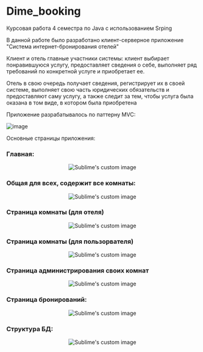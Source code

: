 # Dime_booking
Курсовая работа 4 семестра по Java c использованием Srping

В данной работе было разработано клиент-серверное приложение "Система интернет-бронирования отелей"

Клиент и отель главные участники системы: клиент выбирает понравившуюся услугу, 
предоставляет сведения о себе, выполняет ряд требований по конкретной услуге и приобретает ее. 

Отель в свою очередь получает сведения, регистрирует их в своей системе, 
выполняет свою часть юридических обязательств и предоставляют саму услугу, а также следит за тем, 
чтобы услуга была оказана в том виде, в котором была приобретена


Приложение разрабатывалось по паттерну MVC:

![image](https://user-images.githubusercontent.com/61008340/173174050-cb807c35-e496-4320-9be7-769e3575e0bf.png)

Основные страницы приложения:

### Главная:
<!-- ![image](https://user-images.githubusercontent.com/61008340/173174077-60000c80-f18b-419d-bfa2-165ca3a55225.png) -->
<p align="center">
  <img src="https://user-images.githubusercontent.com/61008340/173174077-60000c80-f18b-419d-bfa2-165ca3a55225.png?raw=true" alt="Sublime's custom image"/>
</p>

  
### Общая для всех, содержит все комнаты:
<!-- ![image](https://user-images.githubusercontent.com/61008340/173174081-02f76c95-9666-4258-b820-db03a7a6af7b.png) -->
<p align="center">
  <img src="https://user-images.githubusercontent.com/61008340/173174081-02f76c95-9666-4258-b820-db03a7a6af7b.png?raw=true" alt="Sublime's custom image"/>
</p>
  
### Страница комнаты (для отеля)
<!-- ![image](https://user-images.githubusercontent.com/61008340/173174082-ed579a4d-39a1-4f83-8628-369ea752b0b7.png) -->
<p align="center">
  <img src="https://user-images.githubusercontent.com/61008340/173174082-ed579a4d-39a1-4f83-8628-369ea752b0b7.png?raw=true" alt="Sublime's custom image"/>
</p>
  
### Страница комнаты (для пользорвателя)

<!-- ![image](https://user-images.githubusercontent.com/61008340/173174086-da1d258e-b273-4826-b64d-efad486c2df9.png) -->
<p align="center">
  <img src="https://user-images.githubusercontent.com/61008340/173174086-da1d258e-b273-4826-b64d-efad486c2df9.png?raw=true" alt="Sublime's custom image"/>
</p>

### Страница администрирования своих комнат

<!-- ![image](https://user-images.githubusercontent.com/61008340/173174088-3ca5bafa-a771-438e-b2c5-ff69ee13c8a8.png) -->
<p align="center">
  <img src="https://user-images.githubusercontent.com/61008340/173174088-3ca5bafa-a771-438e-b2c5-ff69ee13c8a8.png?raw=true" alt="Sublime's custom image"/>
</p>

### Страница бронирований:

<!-- ![image](https://user-images.githubusercontent.com/61008340/173174089-a206399f-0b60-49c5-b2f9-3e4a06e8081a.png) -->

<p align="center">
  <img src="https://user-images.githubusercontent.com/61008340/173174089-a206399f-0b60-49c5-b2f9-3e4a06e8081a.png?raw=true" alt="Sublime's custom image"/>
</p>

### Структура БД:

<!-- ![image](https://user-images.githubusercontent.com/61008340/173174108-6d0d2945-ee4a-4a91-9be7-c27d4f6f1283.png). -->

<p align="center">
  <img src="https://user-images.githubusercontent.com/61008340/173174108-6d0d2945-ee4a-4a91-9be7-c27d4f6f1283.png?raw=true" alt="Sublime's custom image"/>
</p>

